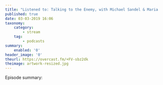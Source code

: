 ```yaml
---
title: "Listened to: Talking to the Enemy, with Michael Sandel & Maria Exner | Polarised"
published: true
date: 03-03-2019 16:06
taxonomy:
    category:
        - stream
    tag:
        - podcasts
summary:
    enabled: '0'
header_image: '0'
theurl: https://overcast.fm/+FV-sbz2dk
theimage: artwork-resized.jpg
--- 
```

Episode summary: 
